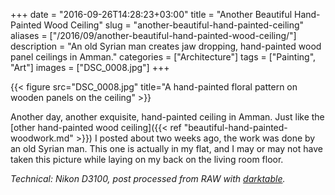 +++
date = "2016-09-26T14:28:23+03:00"
title = "Another Beautiful Hand-Painted Wood Ceiling"
slug = "another-beautiful-hand-painted-ceiling"
aliases = ["/2016/09/another-beautiful-hand-painted-wood-ceiling/"]
description = "An old Syrian man creates jaw dropping, hand-painted wood panel ceilings in Amman."
categories = ["Architecture"]
tags = ["Painting", "Art"]
images = ["DSC_0008.jpg"]
+++

{{< figure src="DSC_0008.jpg" title="A hand-painted floral pattern on wooden panels on the ceiling" >}}

Another day, another exquisite, hand-painted ceiling in Amman. Just like the [other hand-painted wood ceiling]({{< ref "beautiful-hand-painted-woodwork.md" >}}) I posted about two weeks ago, the work was done by an old Syrian man. This one is actually in my flat, and I may or may not have taken this picture while laying on my back on the living room floor.

<!--more-->

*Technical: Nikon D3100, post processed from RAW with [darktable](https://www.darktable.org/).*
